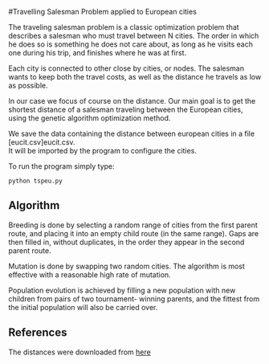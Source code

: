 #Travelling Salesman Problem applied to European cities

The traveling salesman problem is a classic optimization problem that describes a salesman who must travel
between N cities. The order in which he does so is something he does not care about, as long as he visits
each one during his trip, and finishes where he was at first.  

Each city is connected to other close by cities, or nodes. The salesman wants to keep both the travel costs, as well as the distance he 
travels as low as possible.  

In our case we focus of course on the distance. Our main goal is to get the shortest distance of a salesman traveling between the European 
cities, using the genetic algorithm optimization method.  

We save the data containing the distance between european cities in a file [eucit.csv]eucit.csv.   
It will be imported by the program to configure the cities.  

To run the program simply type:
```
python tspeu.py
```

## Algorithm
Breeding is done by selecting a random range of cities from the first parent route, and placing it into an empty child route (in the same 
range). Gaps are then filled in, without duplicates, in the order they appear in the second parent route.  

Mutation is done by swapping two random cities. The algorithm is most effective with a reasonable high rate of mutation.  

Population evolution is achieved by filling a new population with new children from pairs of two tournament-
winning parents, and the fittest from the initial population will also be carried over.

## References
The distances were downloaded from [here](http://www.engineeringtoolbox.com/driving-distances-d_1029.html)
